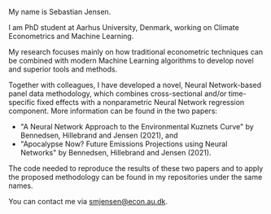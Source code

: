  My name is Sebastian Jensen.
 
 I am PhD student at Aarhus University, Denmark, working on Climate Econometrics and Machine Learning. 
 
 My research focuses mainly on how traditional econometric techniques can be combined with modern Machine Learning algorithms to develop novel and superior tools and methods.

 Together with colleagues, I have developed a novel, Neural Network-based panel data methodology, which combines cross-sectional and/or time-specific fixed effects with a nonparametric Neural Network regression component. More information can be found in the two papers:
 * "A Neural Network Approach to the Environmental Kuznets Curve" by Bennedsen, Hillebrand and Jensen (2021), and
 * "Apocalypse Now? Future Emissions Projections using Neural Networks" by Bennedsen, Hillebrand and Jensen (2021).

The code needed to reproduce the results of these two papers and to apply the proposed methodology can be found in my repositories under the same names.
 
 You can contact me via smjensen@econ.au.dk.

<!---
Sebastian-Jensen/Sebastian-Jensen is a ✨ special ✨ repository because its `README.md` (this file) appears on your GitHub profile.
You can click the Preview link to take a look at your changes.
--->
